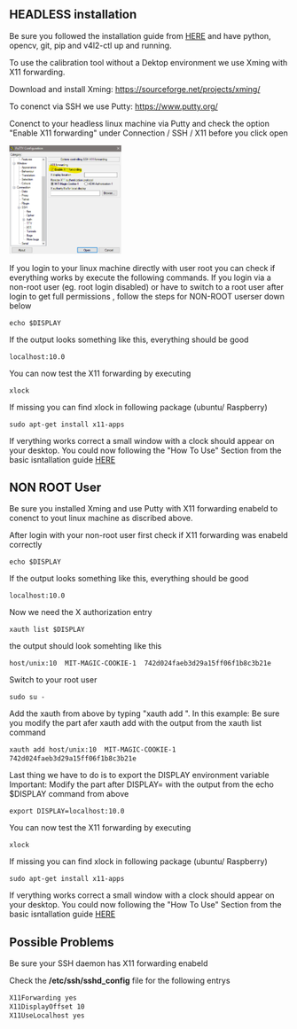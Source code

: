 ## HEADLESS installation

Be sure you followed the installation guide from [HERE](README.md) and have python, opencv, git, pip and v4l2-ctl up and running.

To use the calibration tool without a Dektop environment we use Xming with X11 forwarding.

Download and install Xming: https://sourceforge.net/projects/xming/

To conenct via SSH we use Putty: https://www.putty.org/


Conenct to your headless linux machine via Putty and check the option "Enable X11 forwarding" under Connection / SSH / X11 before you click open

<img src="images/putty.png" width="40%" height="40%">

If you login to your linux machine directly with user root you can check if everything works by execute the following commands. If you login via a non-root user (eg. root login disabled) or have to switch to a root user after login to get full permissions , follow the steps for NON-ROOT userser down below

    echo $DISPLAY

If the output looks something like this, everything should be good

    localhost:10.0 

You can now test the X11 forwarding by executing 

    xlock

If missing you can find xlock in following package (ubuntu/ Raspberry)

    sudo apt-get install x11-apps

If verything works correct a small window with a clock should appear on your desktop.
You could now following the "How To Use" Section from the basic isntallation guide [HERE](README.md)

## NON ROOT User

Be sure you installed Xming and use Putty with X11 forwarding enabeld to conenct to yout linux machine as discribed above.

After login with your non-root user first check if X11 forwarding was enabeld correctly 

    echo $DISPLAY

If the output looks something like this, everything should be good

    localhost:10.0 

Now we need the X authorization entry

    xauth list $DISPLAY

the output should look somehting like this
    
    host/unix:10  MIT-MAGIC-COOKIE-1  742d024faeb3d29a15ff06f1b8c3b21e

Switch to your root user

    sudo su -

Add the xauth from above by typing "xauth add <output from above>". In this example:
Be sure you modify the part afer xauth add with the output from the xauth list command

    xauth add host/unix:10  MIT-MAGIC-COOKIE-1  742d024faeb3d29a15ff06f1b8c3b21e

Last thing we have to do is to export the DISPLAY environment variable
Important: Modify the part after DISPLAY= with the output from the echo $DISPLAY command from above

    export DISPLAY=localhost:10.0

You can now test the X11 forwarding by executing 

    xlock

If missing you can find xlock in following package (ubuntu/ Raspberry)

    sudo apt-get install x11-apps

If verything works correct a small window with a clock should appear on your desktop.
You could now following the "How To Use" Section from the basic isntallation guide [HERE](README.md)

## Possible Problems

Be sure your SSH daemon has X11 forwarding enabeld

Check the **/etc/ssh/sshd_config** file for the following entrys

    X11Forwarding yes
    X11DisplayOffset 10
    X11UseLocalhost yes

